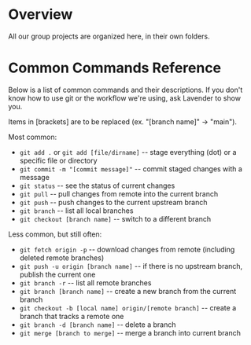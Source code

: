 # Overview
All our group projects are organized here, in their own folders.

# Common Commands Reference
Below is a list of common commands and their descriptions. If you don't know how to use git or the workflow we're using, ask Lavender to show you.

Items in [brackets] are to be replaced (ex. "[branch name]" -> "main").

Most common:
- `git add .` or `git add [file/dirname]` -- stage everything (dot) or a specific file or directory
- `git commit -m "[commit message]"` -- commit staged changes with a message
- `git status` -- see the status of current changes
- `git pull` -- pull changes from remote into the current branch
- `git push` -- push changes to the current upstream branch
- `git branch` -- list all local branches
- `git checkout [branch name]` -- switch to a different branch

Less common, but still often:
- `git fetch origin -p` -- download changes from remote (including deleted remote branches)
- `git push -u origin [branch name]` -- if there is no upstream branch, publish the current one
- `git branch -r` -- list all remote branches
- `git branch [branch name]` -- create a new branch from the current branch
- `git checkout -b [local name] origin/[remote branch]` -- create a branch that tracks a remote one
- `git branch -d [branch name]` -- delete a branch
- `git merge [branch to merge]` -- merge a branch into current branch 
